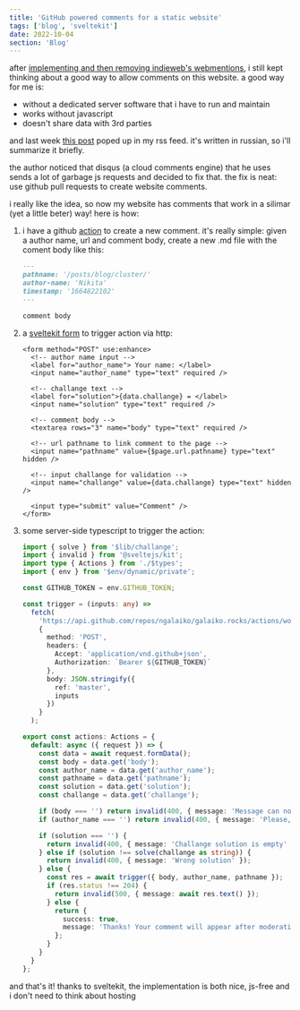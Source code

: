 ```yaml
---
title: 'GitHub powered comments for a static website'
tags: ['blog', 'sveltekit']
date: 2022-10-04
section: 'Blog'
---
```


after [implementing and then removing indieweb's webmentions][], i still kept thinking about a good way to allow comments on this website.
a good way for me is:

- without a dedicated server software that i have to run and maintain
- works without javascript
- doesn't share data with 3rd parties

and last week [this post][] poped up in my rss feed.
it's written in russian, so i'll summarize it briefly.

the author noticed that disqus (a cloud comments engine) that he uses sends a lot of garbage js requests and decided to fix that.
the fix is neat: use github pull requests to create website comments.

i really like the idea, so now my website has comments that work in a silimar (yet a little beter) way!
here is how:

1. i have a github [action][] to create a new comment.
   it's really simple: given a author name, url and comment body, create a new .md file with the coment body like this:

   ```md
   ---
   pathname: '/posts/blog/cluster/'
   author-name: 'Nikita'
   timestamp: '1664822102'
   ---

   comment body
   ```

2. a [sveltekit form][] to trigger action via http:

   ```svelte
   <form method="POST" use:enhance>
     <!-- author name input -->
     <label for="author_name"> Your name: </label>
     <input name="author_name" type="text" required />

     <!-- challange text -->
     <label for="solution">{data.challange} = </label>
     <input name="solution" type="text" required />

     <!-- comment body -->
     <textarea rows="3" name="body" type="text" required />

     <!-- url pathname to link comment to the page -->
     <input name="pathname" value={$page.url.pathname} type="text" hidden />

     <!-- input challange for validation -->
     <input name="challange" value={data.challange} type="text" hidden />

     <input type="submit" value="Comment" />
   </form>
   ```

3. some server-side typescript to trigger the action:

   ```ts
   import { solve } from '$lib/challange';
   import { invalid } from '@sveltejs/kit';
   import type { Actions } from './$types';
   import { env } from '$env/dynamic/private';

   const GITHUB_TOKEN = env.GITHUB_TOKEN;

   const trigger = (inputs: any) =>
     fetch(
       'https://api.github.com/repos/ngalaiko/galaiko.rocks/actions/workflows/create-comment.yaml/dispatches',
       {
         method: 'POST',
         headers: {
           Accept: 'application/vnd.github+json',
           Authorization: `Bearer ${GITHUB_TOKEN}`
         },
         body: JSON.stringify({
           ref: 'master',
           inputs
         })
       }
     );

   export const actions: Actions = {
     default: async ({ request }) => {
       const data = await request.formData();
       const body = data.get('body');
       const author_name = data.get('author_name');
       const pathname = data.get('pathname');
       const solution = data.get('solution');
       const challange = data.get('challange');

       if (body === '') return invalid(400, { message: 'Message can not be empty' });
       if (author_name === '') return invalid(400, { message: 'Please, fill in name' });

       if (solution === '') {
         return invalid(400, { message: 'Challange solution is empty' });
       } else if (solution !== solve(challange as string)) {
         return invalid(400, { message: 'Wrong solution' });
       } else {
         const res = await trigger({ body, author_name, pathname });
         if (res.status !== 204) {
           return invalid(500, { message: await res.text() });
         } else {
           return {
             success: true,
             message: 'Thanks! Your comment will appear after moderation. Check in later!'
           };
         }
       }
     }
   };
   ```

and that's it! thanks to sveltekit, the implementation is both nice, js-free and i don't need to think about hosting

[this post]: https://grishaev.me/de-js-3/
[action]: https://github.com/ngalaiko/galaiko.rocks/blob/1d1c6d6858250272814a1f60bd18e74d8018f9e2/.github/workflows/create-comment.yaml
[sveltekit form]: https://kit.svelte.dev/docs/form-actions
[implementing and then removing indieweb's webmentions]: /posts/blog/hello-indieweb/
